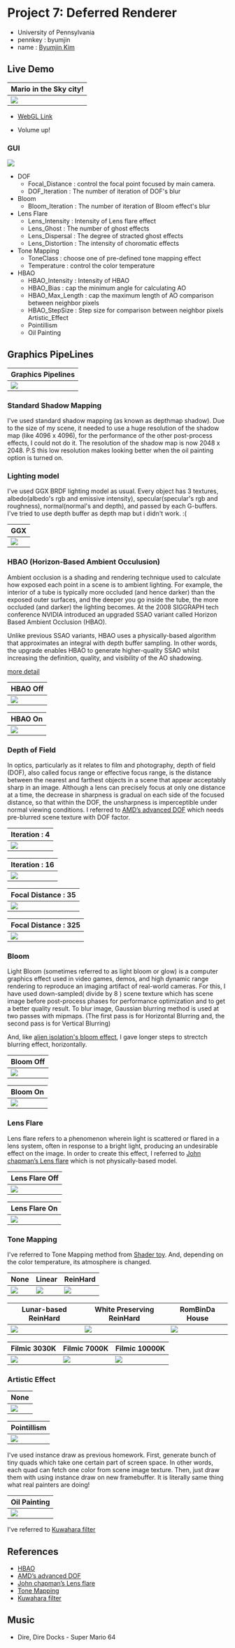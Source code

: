 # Project 7: Deferred Renderer

* University of Pennsylvania
* pennkey : byumjin
* name : [Byumjin Kim](https://github.com/byumjin)


## Live Demo

| Mario in the Sky city! |
| --- |
| [![](imgs/dof_4.png)](https://byumjin.github.io/MarioInTheSkyCity/) |

* [WebGL Link](https://byumjin.github.io/MarioInTheSkyCity/)

- Volume up!

### GUI

![](imgs/GUI.png)

- DOF
    - Focal_Distance : control the focal point focused by main camera.
    - DOF_Iteration : The number of iteration of DOF's blur 
- Bloom
    - Bloom_Iteration : The number of iteration of Bloom effect's blur 
- Lens Flare
    - Lens_Intensity : Intensity of Lens flare effect
    - Lens_Ghost : The number of ghost effects
    - Lens_Dispersal : The degree of stracted ghost effects
    - Lens_Distortion : The intensity of choromatic effects
- Tone Mapping
    - ToneClass : choose one of pre-defined tone mapping effect
    - Temperature : control the color temperature
- HBAO
    - HBAO_Intensity : Intensity of HBAO
    - HBAO_Bias : cap the minimum angle for calculating AO
    - HBAO_Max_Length : cap the maximum length of AO comparison between neighbor pixels
    - HBAO_StepSize : Step size for comparison between neighbor pixels
Artistic_Effect
    - Pointillism
    - Oil Painting


## Graphics PipeLines

| Graphics Pipelines |
| --- |
| ![](imgs/pipeline.png) |


### Standard Shadow Mapping

I've used standard shadow mapping (as known as depthmap shadow).
Due to the size of my scene, it needed to use a huge resolution of the shadow map (like 4096 x 4096), for the performance of the other post-process effects, I could not do it.
The resolution of the shadow map is now 2048 x 2048.
P.S this low resolution makes looking better when the oil painting option is turned on.


### Lighting model

I've used GGX BRDF lighting model as usual. Every object has 3 textures, albedo(albedo's rgb and emissive intensity), specular(specular's rgb and roughness), normal(normal's and depth), and passed by each G-buffers.
I've tried to use depth buffer as depth map but i didn't work. :(

| GGX |
| --- |
| ![](imgs/PBS.png) |


### HBAO (Horizon-Based Ambient Occulusion)

Ambient occlusion is a shading and rendering technique used to calculate how exposed each point in a scene is to ambient lighting. For example, the interior of a tube is typically more occluded (and hence darker) than the exposed outer surfaces, and the deeper you go inside the tube, the more occluded (and darker) the lighting becomes. At the 2008 SIGGRAPH tech conference NVIDIA introduced an upgraded SSAO variant called Horizon Based Ambient Occlusion (HBAO).

Unlike previous SSAO variants, HBAO uses a physically-based algorithm that approximates an integral with depth buffer sampling. In other words, the upgrade enables HBAO to generate higher-quality SSAO whilst increasing the definition, quality, and visibility of the AO shadowing.

[more detail](http://guitarjawa.net/?page_id=789)

| HBAO Off |
| --- |
| ![](imgs/HBAO_off.png) |

| HBAO On |
| --- |
| ![](imgs/HBAO_on.png) |


### Depth of Field

In optics, particularly as it relates to film and photography, depth of field (DOF), also called focus range or effective focus range, is the distance between the nearest and farthest objects in a scene that appear acceptably sharp in an image. Although a lens can precisely focus at only one distance at a time, the decrease in sharpness is gradual on each side of the focused distance, so that within the DOF, the unsharpness is imperceptible under normal viewing conditions. I referred to [AMD’s advanced DOF](https://developer.amd.com/wordpress/media/2012/10/Scheuermann_DepthOfField.pdf) which needs pre-blurred scene texture with DOF factor.

| Iteration : 4 |
| --- |
| ![](imgs/dof_4.png) |

| Iteration : 16 |
| --- |
| ![](imgs/dof_16.png) |


| Focal Distance : 35 |
| --- |
| ![](imgs/dof_16.png) |

| Focal Distance : 325 |
| --- |
| ![](imgs/focal_325.png) |


### Bloom

Light Bloom (sometimes referred to as light bloom or glow) is a computer graphics effect used in video games, demos, and high dynamic range rendering to reproduce an imaging artifact of real-world cameras. For this, I have used down-sampled( divide by 8 ) scene texture which has scene image before post-process phases for performance optimization and to get a better quality result.
To blur image, Gaussian blurring method is used at two passes with mipmaps. (The first pass is for Horizontal Blurring and, the second pass is for Vertical Blurring)

And, like [alien isolation's bloom effect](https://github.com/CIS-566-2018/homework-7-deferred-renderer-byumjin/tree/master/imgs/alien_isolation.jpg), I gave longer steps to strectch blurring effect, horizontally.

| Bloom Off |
| --- |
| ![](imgs/bloom_off.png) |

| Bloom On |
| --- |
| ![](imgs/bloom_on.png) |


### Lens Flare

Lens flare refers to a phenomenon wherein light is scattered or flared in a lens system, often in response to a bright light, producing an undesirable effect on the image.
In order to create this effect, I referred to [John chapman’s Lens flare](http://john-chapman-graphics.blogspot.com/2013/02/pseudo-lens-flare.html) which is not physically-based model. 

| Lens Flare Off |
| --- |
| ![](imgs/LF_Off.png) |

| Lens Flare On |
| --- |
| ![](imgs/LF_On.png) |


### Tone Mapping

I've referred to Tone Mapping method from [Shader toy](https://www.shadertoy.com/view/lslGzl).
And, depending on the color temperature, its atmosphere is changed.

| None | Linear | ReinHard |
| --- | --- | --- |
| ![](imgs/tone_none.png) | ![](imgs/tone_linear.png) | ![](imgs/tone_simple.png) |

| Lunar-based ReinHard | White Preserving ReinHard | RomBinDa House |
| --- | --- | --- |
| ![](imgs/tone_luma.png) | ![](imgs/tone_white.png) | ![](imgs/tone_house.png) |

| Filmic 3030K | Filmic 7000K | Filmic 10000K |
| --- | --- | --- |
| ![](imgs/tone_filmic_3030.png) | ![](imgs/tone_filmic.png) | ![](imgs/tone_filmic_10000.png) |


### Artistic Effect

| None | 
| --- |
| ![](imgs/none.png) |

| Pointillism | 
| --- |
| ![](imgs/pointillism.png) |

I've used instance draw as previous homework. First, generate bunch of tiny quads which take one certain part of screen space.
In other words, each quad can fetch one color from scene image texture. Then, just draw them with using instance draw on new framebuffer.
It is literally same thing what real painters are doing!

| Oil Painting | 
| --- |
| ![](imgs/oil.png) |

I've referred to [Kuwahara filter](https://en.wikipedia.org/wiki/Kuwahara_filter)


## References

- [HBAO](http://www.nvidia.com/object/siggraph-2008-HBAO.html)
- [AMD’s advanced DOF](https://developer.amd.com/wordpress/media/2012/10/Scheuermann_DepthOfField.pdf)
- [John chapman’s Lens flare](http://john-chapman-graphics.blogspot.com/2013/02/pseudo-lens-flare.html)
- [Tone Mapping](https://www.shadertoy.com/view/lslGzl)
- [Kuwahara filter](https://en.wikipedia.org/wiki/Kuwahara_filter)


## Music

 - Dire, Dire Docks - Super Mario 64
